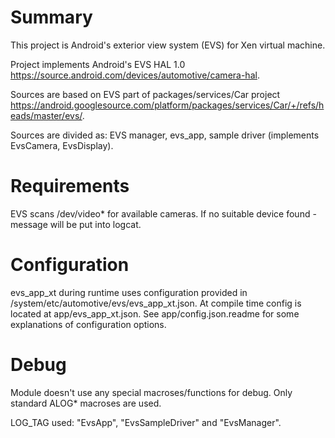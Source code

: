 Summary
=======
This project is Android's exterior view system (EVS) for Xen virtual machine.

Project implements Android's EVS HAL 1.0 https://source.android.com/devices/automotive/camera-hal.

Sources are based on EVS part of packages/services/Car project https://android.googlesource.com/platform/packages/services/Car/+/refs/heads/master/evs/.

Sources are divided as: EVS manager, evs_app, sample driver (implements EvsCamera, EvsDisplay).

Requirements
============
EVS scans /dev/video* for available cameras. If no suitable device found - message will be put into logcat.

Configuration
=============
evs_app_xt during runtime uses configuration provided in /system/etc/automotive/evs/evs_app_xt.json.
At compile time config is located at app/evs_app_xt.json.
See app/config.json.readme for some explanations of configuration options.

Debug
=====
Module doesn't use any special macroses/functions for debug. Only standard ALOG* macroses are used.

LOG_TAG used: "EvsApp", "EvsSampleDriver" and "EvsManager".

